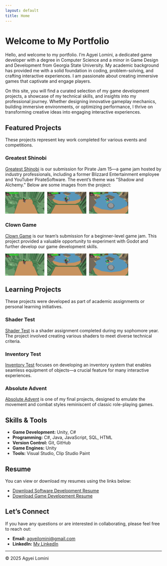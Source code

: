 ```yaml
---
layout: default
title: Home
---
```


# Welcome to My Portfolio

Hello, and welcome to my portfolio. I’m Agyei Lomini, a dedicated game developer with a degree in Computer Science and a minor in Game Design and Development from Georgia State University. My academic background has provided me with a solid foundation in coding, problem-solving, and crafting interactive experiences. I am passionate about creating immersive games that captivate and engage players.

On this site, you will find a curated selection of my game development projects, a showcase of my technical skills, and insights into my professional journey. Whether designing innovative gameplay mechanics, building immersive environments, or optimizing performance, I thrive on transforming creative ideas into engaging interactive experiences.

## Featured Projects

These projects represent key work completed for various events and competitions.

### Greatest Shinobi

[Greatest Shinobi](https://ultima2b.itch.io) is our submission for Pirate Jam 15—a game jam hosted by industry professionals, including a former Blizzard Entertainment employee and YouTuber PirateSoftware. The event’s theme was "Shadow and Alchemy." Below are some images from the project:

<div class="project-gallery">
  <img src="/assets/images/gshinobi/gs1.jpg" alt="Greatest Shinobi - Scene 1" style="width: 25%; margin-right: 1%;">
  <img src="/assets/images/gshinobi/gs2.jpg" alt="Greatest Shinobi - Scene 2" style="width: 25%; margin-right: 1%;">
  <img src="/assets/images/gshinobi/gs3.jpg" alt="Greatest Shinobi - Scene 3" style="width: 25%;">
</div>

### Clown Game

[Clown Game](https://youtu.be) is our team’s submission for a beginner-level game jam. This project provided a valuable opportunity to experiment with Godot and further develop our game development skills.

<div class="project-gallery">
  <img src="/assets/images/gshinobi/gs1.jpg" alt="Greatest Shinobi - Scene 1" style="width: 25%; margin-right: 1%;">
  <img src="/assets/images/gshinobi/gs2.jpg" alt="Greatest Shinobi - Scene 2" style="width: 25%; margin-right: 1%;">
  <img src="/assets/images/gshinobi/gs3.jpg" alt="Greatest Shinobi - Scene 3" style="width: 25%;">
</div>

## Learning Projects

These projects were developed as part of academic assignments or personal learning initiatives.

### Shader Test

[Shader Test](https://youtu.be) is a shader assignment completed during my sophomore year. The project involved creating various shaders to meet diverse technical criteria.

### Inventory Test

[Inventory Test](https://youtu.be) focuses on developing an inventory system that enables seamless equipment of objects—a crucial feature for many interactive experiences.

### Absolute Advent

[Absolute Advent](https://youtu.be) is one of my final projects, designed to emulate the movement and combat styles reminiscent of classic role-playing games.

## Skills & Tools

- **Game Development:** Unity, C#
- **Programming:** C#, Java, JavaScript, SQL, HTML
- **Version Control:** Git, GitHub
- **Game Engines:** Unity
- **Tools:** Visual Studio, Clip Studio Paint

## Resume

You can view or download my resumes using the links below:
- [Download Software Development Resume](http://zeroscapez.github.io)
- [Download Game Development Resume](https://zeroscapez.github.io/files/Game%20Dev_AgyeiLomini.pdf)

## Let’s Connect

If you have any questions or are interested in collaborating, please feel free to reach out:
- **Email:** [agyeilomini@gmail.com](mailto:agyeilomini@gmail.com)
- **LinkedIn:** [My LinkedIn](https://www.linkedin.com)

---

© 2025 Agyei Lomini
